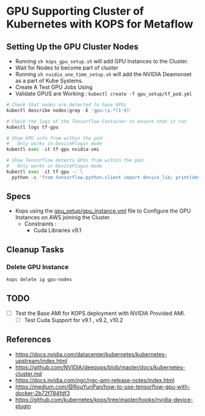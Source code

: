 # GPU Supporting Cluster of Kubernetes with KOPS for Metaflow

## Setting Up the GPU Cluster Nodes
- Running ``sh kops_gpu_setup.sh`` will add GPU Instances to the Cluster. 
- Wait for Nodes to become part of cluster 
- Running ``sh nvidia_one_time_setup.sh`` will add the NVIDIA Deamonset as a part of Kube Systems. 
- Create A Test GPU Jobs Using 
- Validate GPUS are Working : ``kubectl create -f gpu_setup/tf_pod.yml``
```python
# Check that nodes are detected to have GPUs
kubectl describe nodes|grep -E 'gpu:\s.*[1-9]'

# Check the logs of the Tensorflow Container to ensure that it ran
kubectl logs tf-gpu

# Show GPU info from within the pod
#   Only works in DevicePlugin mode
kubectl exec -it tf-gpu nvidia-smi

# Show Tensorflow detects GPUs from within the pod.
#   Only works in DevicePlugin mode
kubectl exec -it tf-gpu -- \
  python -c 'from tensorflow.python.client import device_lib; print(device_lib.list_local_devices())'
```

## Specs
- Kops using the [gpu_setup/gpu_instance.yml](gpu_setup/gpu_instance.yml) file to Configure the GPU Instances on AWS joininig the Cluster.
    - Constraints : 
        - Cuda Libraries v9.1

## Cleanup Tasks

### Delete GPU Instance 
```sh
kops delete ig gpu-nodes
```

## TODO 
- [ ] Test the Base AMI for KOPS deployment with NVIDIA Provided AMI. 
    - [ ] Test Cuda Support for v9.1 , v9.2, v10.2

## References 
- https://docs.nvidia.com/datacenter/kubernetes/kubernetes-upstream/index.html
- https://github.com/NVIDIA/deepops/blob/master/docs/kubernetes-cluster.md
- https://docs.nvidia.com/ngc/ngc-ami-release-notes/index.html
- https://medium.com/@RouYunPan/how-to-use-tensorflow-gpu-with-docker-2b72f784fdf3
- https://github.com/kubernetes/kops/tree/master/hooks/nvidia-device-plugin